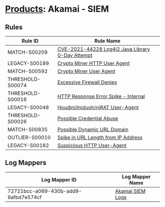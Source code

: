 # [Products](README.md): Akamai - SIEM

## Rules

|Rule ID|Rule Name|
|----|----|
|MATCH-S00209|[CVE-2021-44228 Log4j2 Java Library 0-Day Attempt](../rules/MATCH-S00209.md)|
|LEGACY-S00189|[Crypto Miner HTTP User Agent](../rules/LEGACY-S00189.md)|
|MATCH-S00592|[Crypto Miner User Agent](../rules/MATCH-S00592.md)|
|THRESHOLD-S00074|[Excessive Firewall Denies](../rules/THRESHOLD-S00074.md)|
|THRESHOLD-S00016|[HTTP Response Error Spike - Internal](../rules/THRESHOLD-S00016.md)|
|LEGACY-S00048|[Houdini/Iniduoh/njRAT User-Agent](../rules/LEGACY-S00048.md)|
|THRESHOLD-S00026|[Possible Credential Abuse](../rules/THRESHOLD-S00026.md)|
|MATCH-S00835|[Possible Dynamic URL Domain](../rules/MATCH-S00835.md)|
|OUTLIER-S00010|[Spike in URL Length from IP Address](../rules/OUTLIER-S00010.md)|
|LEGACY-S00182|[Suspicious HTTP User-Agent](../rules/LEGACY-S00182.md)|


## Log Mappers

|Log Mapper ID|Log Mapper Name|
|----|----|
|72721bcc-a069-430b-add9-9afbd7e574cf|[Akamai SIEM Logs](../mappings/72721bcc-a069-430b-add9-9afbd7e574cf.md)|


